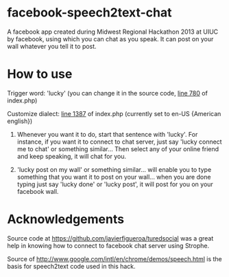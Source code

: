 facebook-speech2text-chat
=========================
A facebook app created during Midwest Regional Hackathon 2013 at UIUC by facebook, using which you can chat as you speak.
It can post on your wall whatever you tell it to post.

How to use
==========
Trigger word: 'lucky' (you can change it in the source code, <a href="https://github.com/acrlakshman/facebook-speech2text-chat/blob/master/index.php#L780">line 780</a> of index.php)

Customize dialect: <a href="https://github.com/acrlakshman/facebook-speech2text-chat/blob/master/index.php#L1387">line 1387</a> of index.php (currently set to en-US {American english})

1) Whenever you want it to do, start that sentence with 'lucky'. For instance, if you want it to connect to chat
server, just say 'lucky connect me to chat' or something similar... Then select any of your online friend and keep
speaking, it will chat for you.

2) 'lucky post on my wall' or something similar... will enable you to type something that you want it to post on your
wall... when you are done typing just say 'lucky done' or 'lucky post', it will post for you on your facebook wall.

Acknowledgements
================
Source code at https://github.com/javierfigueroa/turedsocial was a great help in knowing how to connect to facebook chat server using Strophe.

Source of http://www.google.com/intl/en/chrome/demos/speech.html is the basis for speech2text code used in this hack.
